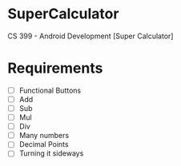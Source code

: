 # SuperCalculator
CS 399 - Android Development [Super Calculator]



# Requirements
- [ ] Functional Buttons
- [ ] Add
- [ ] Sub
- [ ] Mul
- [ ] Div
- [ ] Many numbers
- [ ] Decimal Points
- [ ] Turning it sideways
